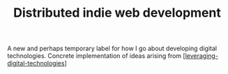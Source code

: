 ﻿---
tags:
- seek
title: Distributed indie web development
type: note
---
A new and perhaps temporary label for how I go about developing digital technologies. Concrete implementation of ideas arising from [[leveraging-digital-technologies]]

[//begin]: # "Autogenerated link references for markdown compatibility"
[leveraging-digital-technologies]: leveraging-digital-technologies "Leveraging digital technologies"
[//end]: # "Autogenerated link references"